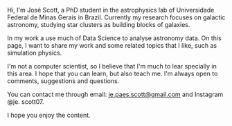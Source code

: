 Hi, I'm José Scott, a PhD student in the astrophysics lab of Universidade Federal de Minas Gerais in Brazil. Currently my research focuses on galactic astronomy, studying star clusters as building blocks of galaxies.

In my work a use much of Data Science to analyse astronomy data. On this page, I want to share my work and some related topics that I like, such as simulation physics.

I'm not a computer scientist, so I believe that I'm much to lear specially in this area. I hope that you can learn, but also teach me. I'm always open to comments, suggestions and questions.

You can contact me through email: je.paes.scott@gmail.com and Instagram @je. scott07.

I hope you enjoy the content.
